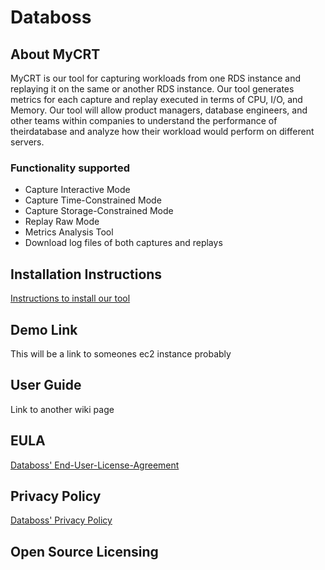 # Databoss

## About MyCRT
MyCRT is our tool for capturing workloads from one RDS instance and replaying it on the same or another RDS instance. Our tool generates metrics for each capture and replay executed in terms of CPU, I/O, and Memory. Our tool will allow product managers, database engineers, and other teams within companies to understand the performance of theirdatabase and analyze how their workload would perform on different servers.

### Functionality supported
* Capture Interactive Mode
* Capture Time-Constrained Mode
* Capture Storage-Constrained Mode
* Replay Raw Mode
* Metrics Analysis Tool
* Download log files of both captures and replays

## Installation Instructions

[Instructions to install our tool](https://github.com/CPSECapstone/Databoss/wiki/Installation-Instructions)

## Demo Link 

This will be a link to someones ec2 instance probably

## User Guide

Link to another wiki page

## EULA

[Databoss' End-User-License-Agreement](https://drive.google.com/open?id=1wffkhYXTZ2OlAK3OtKPaIjUHD0eJ2kjg)

## Privacy Policy

[Databoss' Privacy Policy](https://drive.google.com/open?id=1hQA0KzcDO5qrIDQys6iLi2ZpIQAG0kT0)

## Open Source Licensing



